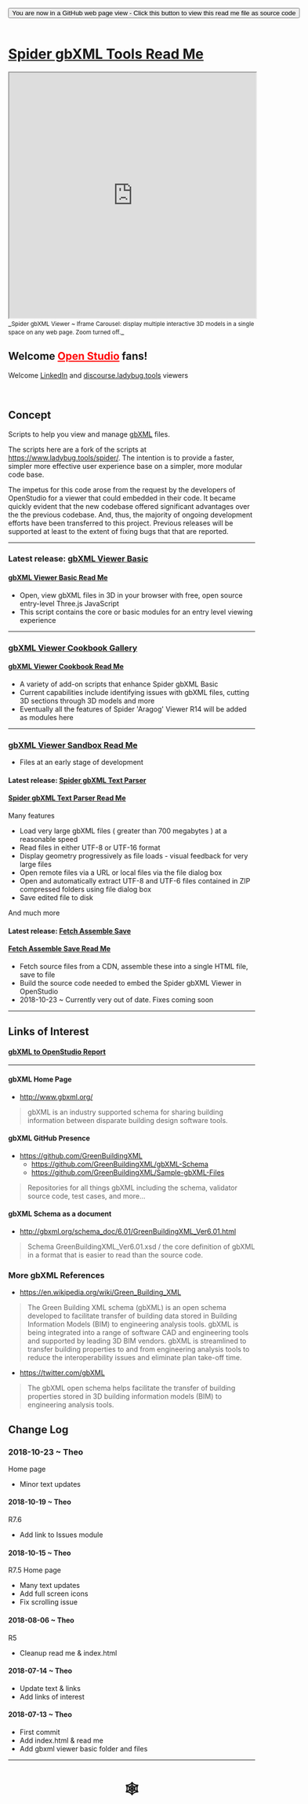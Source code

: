 

<span style=display:none; >[You are now in a GitHub source code view - click this link to view Read Me file as a web page](https://www.ladybug.tools/spider-gbxml-tools/index.html#README.md "View file as a web page." ) </span>


<div><input type=button class = btn btn-secondary btn-sm" onclick=window.location.href="https://github.com/ladybug-tools/spider-gbxml-tools/" value="You are now in a GitHub web page view - Click this button to view this read me file as source code" ><div>

<br>

# [Spider gbXML Tools Read Me]( #README.md )

<iframe class=iframeReadMe src=https://www.ladybug.tools/spider-gbxml-tools/cookbook/spider-gbxml-iframe-carousel/ width=100% height=500px >Iframes are not displayed on github.com</iframe>
_<small>Spider gbXML Viewer ~ Iframe Carousel: display multiple interactive 3D models in a single space on any web page. Zoom turned off.</small>_


## Welcome <a href="https://www.openstudio.net/" title="Hi Dan! Hi NREL!" style=color:red; target="_blank">Open Studio</a> fans!
Welcome [LinkedIn]( https://www.linkedin.com/feed/update/urn:li:activity:6458956499195568128/ ) and [discourse.ladybug.tools]( https://discourse.ladybug.tools/t/spider-gbxml-viewer-embedded-in-openstudio/4129 ) viewers

<!--
## Welcome <a href="https://www.rtcevents.com/bilt/eur18/" title="Hi Michal! Hi Ljubljana!" style=color:red; target="_blank">BILT EUR 2018</a> attendees!
-->

<br>

## Concept

Scripts to help you view and manage [gbXML]( http://gbxml.org ) files.

The scripts here are a fork of the scripts at https://www.ladybug.tools/spider/. The intention is to provide a faster, simpler more effective user experience base on a simpler, more modular code base.

The impetus for this code arose from the request by the developers of OpenStudio for a viewer that could embedded in their code. It became quickly evident that the new codebase offered significant advantages over the the previous codebase. And, thus, the majority of ongoing development efforts have been transferred to this project. Previous releases will be supported at least to the extent of fixing bugs that that are reported.


***

### Latest release: [gbXML Viewer Basic]( https://www.ladybug.tools/spider-gbxml-tools/gbxml-viewer-basic/index.html )


#### [gbXML Viewer Basic Read Me]( https://www.ladybug.tools/spider-gbxml-tools/#gbxml-viewer-basic/README.md )

* Open, view gbXML files in 3D in your browser with free, open source entry-level Three.js JavaScript
* This script contains the core or basic modules for an entry level viewing experience

***

### [gbXML Viewer Cookbook Gallery]( https://www.ladybug.tools/spider-gbxml-tools/#cookbook/cookbook-viewer-one-pager.html )

#### [gbXML Viewer Cookbook Read Me]( https://www.ladybug.tools/spider-gbxml-tools/#cookbook/README.md )

* A variety of add-on scripts that enhance Spider gbXML Basic
* Current capabilities include identifying issues with gbXML files, cutting 3D sections through 3D models and more
* Eventually all the features of Spider 'Aragog' Viewer R14 will be added as modules here


***


### [gbXML Viewer Sandbox Read Me]( https://www.ladybug.tools/spider-gbxml-tools/#sandbox/README.md )

* Files at an early stage of development

#### Latest release: [Spider gbXML Text Parser]( https://www.ladybug.tools/spider-gbxml-tools/sandbox/spider-gbxml-text-parser/ )

#### [Spider gbXML Text Parser Read Me]( https://www.ladybug.tools/spider-gbxml-tools/#sandbox/spider-gbxml-text-parser/README.md )

Many features
* Load very large gbXML files ( greater than 700 megabytes ) at a reasonable speed
* Read files in either UTF-8 or UTF-16 format
* Display geometry progressively as file loads - visual feedback for very large files
* Open remote files via a URL or local files via the file dialog box
* Open and automatically extract UTF-8 and UTF-6 files contained in ZIP compressed folders using file dialog box
* Save edited file to disk

And much more


#### Latest release: [Fetch Assemble Save ]( https://www.ladybug.tools/spider-gbxml-tools/fetch-assemble-save/index.html )

#### [Fetch Assemble Save Read Me]( https://www.ladybug.tools/spider-gbxml-tools/#fetch-assemble-save/README.md )

* Fetch source files from a CDN, assemble these into a single HTML file, save to file
* Build the source code needed to embed the Spider gbXML Viewer in OpenStudio
* 2018-10-23 ~ Currently very out of date. Fixes coming soon

***

## Links of Interest

#### [gbXML to OpenStudio Report]( https://www.ladybug.tools/spider-gbxml-tools/#gbxml-to-openstudio-report.md )

***

#### gbXML Home Page

* <http://www.gbxml.org/>
> gbXML is an industry supported schema for sharing building information between disparate building design software tools.

#### gbXML GitHub Presence
* <https://github.com/GreenBuildingXML>
	* <https://github.com/GreenBuildingXML/gbXML-Schema>
	* <https://github.com/GreenBuildingXML/Sample-gbXML-Files>

> Repositories for all things gbXML including the schema, validator source code, test cases, and more...

#### gbXML Schema as a document

* <http://gbxml.org/schema_doc/6.01/GreenBuildingXML_Ver6.01.html>

> Schema GreenBuildingXML_Ver6.01.xsd / the core definition of gbXML in a format that is easier to read than the source code.

### More gbXML References

* <https://en.wikipedia.org/wiki/Green_Building_XML>

> The Green Building XML schema (gbXML) is an open schema developed to facilitate transfer of building data stored in Building Information Models (BIM) to engineering analysis tools. gbXML is being integrated into a range of software CAD and engineering tools and supported by leading 3D BIM vendors. gbXML is streamlined to transfer building properties to and from engineering analysis tools to reduce the interoperability issues and eliminate plan take-off time.


* <https://twitter.com/gbXML>
> The gbXML open schema helps facilitate the transfer of building properties stored in 3D building information models (BIM) to engineering analysis tools.


## Change Log


### 2018-10-23 ~ Theo

Home page
* Minor text updates

#### 2018-10-19 ~ Theo

R7.6
* Add link to Issues module

#### 2018-10-15 ~ Theo

R7.5 Home page
* Many text updates
* Add full screen icons
* Fix scrolling issue

#### 2018-08-06 ~ Theo

R5
* Cleanup read me & index.html


#### 2018-07-14 ~ Theo

* Update text & links
* Add links of interest

#### 2018-07-13 ~ Theo

* First commit
* Add index.html & read me
* Add gbxml viewer basic folder and files

***

# <center title="hello!" ><a href=javascript:window.scrollTo(0,0); style=text-decoration:none; > &#x1f578; </a></center>


